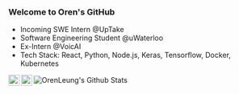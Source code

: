 ### Welcome to Oren's GitHub
- Incoming SWE Intern @UpTake
- Software Engineering Student @uWaterloo
- Ex-Intern @VoicAI
- Tech Stack: React, Python, Node.js, Keras, Tensorflow, Docker, Kubernetes

<img align="center" src="https://github-readme-stats.vercel.app/api?username=OrenLeung&include_all_commits=true&count_private=true&show_icons=true&line_height=20&title_color=7A7ADB&icon_color=2234AE&text_color=D3D3D3&bg_color=0,000000,130F40" alt="OrenLeung's Github Stats">

<a href="https://www.linkedin.com/in/oren-leung/">
  <img align="left" alt="Oren's Linkdein" width="22px" src="https://cdn.jsdelivr.net/npm/simple-icons@v3/icons/linkedin.svg" />
</a>
<a href="https://github.com/OrenLeung">
  <img align="left" alt="Oren's Github" width="22px" src="https://cdn.jsdelivr.net/npm/simple-icons@v3/icons/github.svg" />
<br />
